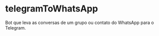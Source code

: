 # telegramToWhatsApp
 Bot que leva as conversas de um grupo ou contato do WhatsApp para o Telegram.

